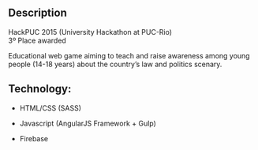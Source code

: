 ## Description

HackPUC 2015 (University Hackathon at PUC-Rio)  
3º Place awarded

Educational web game aiming to teach and raise awareness among young people (14-18 years) about the country’s law and politics scenary.

## Technology:

* HTML/CSS (SASS)

* Javascript (AngularJS Framework + Gulp)

* Firebase
